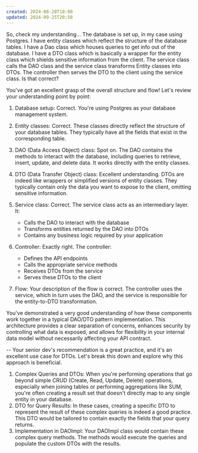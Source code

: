 ```yaml
---
created: 2024-08-28T10:08
updated: 2024-09-25T20:58
---
```

  
So, check my understanding... The database is set up, in my case using Postgres. I have entity classes which reflect the structure of the database tables. I have a Dao class which houses queries to get info out of the database. I have a DTO class which is basically a wrapper for the entity class which shields sensitive information from the client. The service class calls the DAO class and the service class transforms Entity classes into DTOs. The controller then serves the DTO to the client using the service class. Is that correct?

You've got an excellent grasp of the overall structure and flow! Let's review your understanding point by point:

1. Database setup: Correct. You're using Postgres as your database management system.

2. Entity classes: Correct. These classes directly reflect the structure of your database tables. They typically have all the fields that exist in the corresponding table.

3. DAO (Data Access Object) class: Spot on. The DAO contains the methods to interact with the database, including queries to retrieve, insert, update, and delete data. It works directly with the entity classes.

4. DTO (Data Transfer Object) class: Excellent understanding. DTOs are indeed like wrappers or simplified versions of entity classes. They typically contain only the data you want to expose to the client, omitting sensitive information.

5. Service class: Correct. The service class acts as an intermediary layer. It:
   - Calls the DAO to interact with the database
   - Transforms entities returned by the DAO into DTOs
   - Contains any business logic required by your application

6. Controller: Exactly right. The controller:
   - Defines the API endpoints
   - Calls the appropriate service methods
   - Receives DTOs from the service
   - Serves these DTOs to the client

7. Flow: Your description of the flow is correct. The controller uses the service, which in turn uses the DAO, and the service is responsible for the entity-to-DTO transformation.

You've demonstrated a very good understanding of how these components work together in a typical DAO/DTO pattern implementation. This architecture provides a clear separation of concerns, enhances security by controlling what data is exposed, and allows for flexibility in your internal data model without necessarily affecting your API contract.


--
Your senior dev's recommendation is a great practice, and it's an excellent use case for DTOs. Let's break this down and explore why this approach is beneficial.

1. Complex Queries and DTOs: When you're performing operations that go beyond simple CRUD (Create, Read, Update, Delete) operations, especially when joining tables or performing aggregations like SUM, you're often creating a result set that doesn't directly map to any single entity in your database.
2. DTO for Query Results: In these cases, creating a specific DTO to represent the result of these complex queries is indeed a good practice. This DTO would be tailored to contain exactly the fields that your query returns.
3. Implementation in DAOImpl: Your DAOImpl class would contain these complex query methods. The methods would execute the queries and populate the custom DTOs with the results.